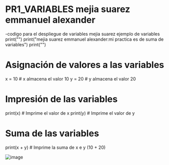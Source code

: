 # PR1_VARIABLES mejia suarez emmanuel alexander
-codigo para el despliegue de variables mejia suarez 
ejemplo de variables
print("")
print("mejia suarez emmanuel alexander:mi practica es de suma de variables")
print("")
# Asignación de valores a las variables
x = 10  # x almacena el valor 10
y = 20  # y almacena el valor 20

# Impresión de las variables
print(x)  # Imprime el valor de x
print(y)  # Imprime el valor de y

# Suma de las variables
print(x + y)  # Imprime la suma de x e y (10 + 20)

![image](https://github.com/user-attachments/assets/d527224f-5302-4409-94d6-ecd27650d62a)

